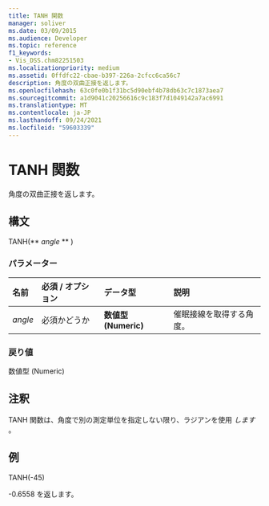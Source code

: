 ```yaml
---
title: TANH 関数
manager: soliver
ms.date: 03/09/2015
ms.audience: Developer
ms.topic: reference
f1_keywords:
- Vis_DSS.chm82251503
ms.localizationpriority: medium
ms.assetid: 0ffdfc22-cbae-b397-226a-2cfcc6ca56c7
description: 角度の双曲正接を返します。
ms.openlocfilehash: 63c0fe0b1f31bc5d90ebf4b78db63c7c1873aea7
ms.sourcegitcommit: a1d9041c20256616c9c183f7d1049142a7ac6991
ms.translationtype: MT
ms.contentlocale: ja-JP
ms.lasthandoff: 09/24/2021
ms.locfileid: "59603339"
---
```

# <a name="tanh-function"></a>TANH 関数

角度の双曲正接を返します。 
  
## <a name="syntax"></a>構文

TANH(** *angle* ** ) 
  
### <a name="parameters"></a>パラメーター

|**名前**|**必須 / オプション**|**データ型**|**説明**|
|:-----|:-----|:-----|:-----|
| _angle_ <br/> |必須かどうか  <br/> |**数値型 (Numeric)** <br/> |催眠接線を取得する角度。  <br/> |
   
### <a name="return-value"></a>戻り値

数値型 (Numeric)
  
## <a name="remarks"></a>注釈

TANH 関数は、角度で別の測定単位を指定しない限り、ラジアンを使用  *します*  。 
  
## <a name="example"></a>例

TANH(-45) 
  
-0.6558 を返します。 
  

